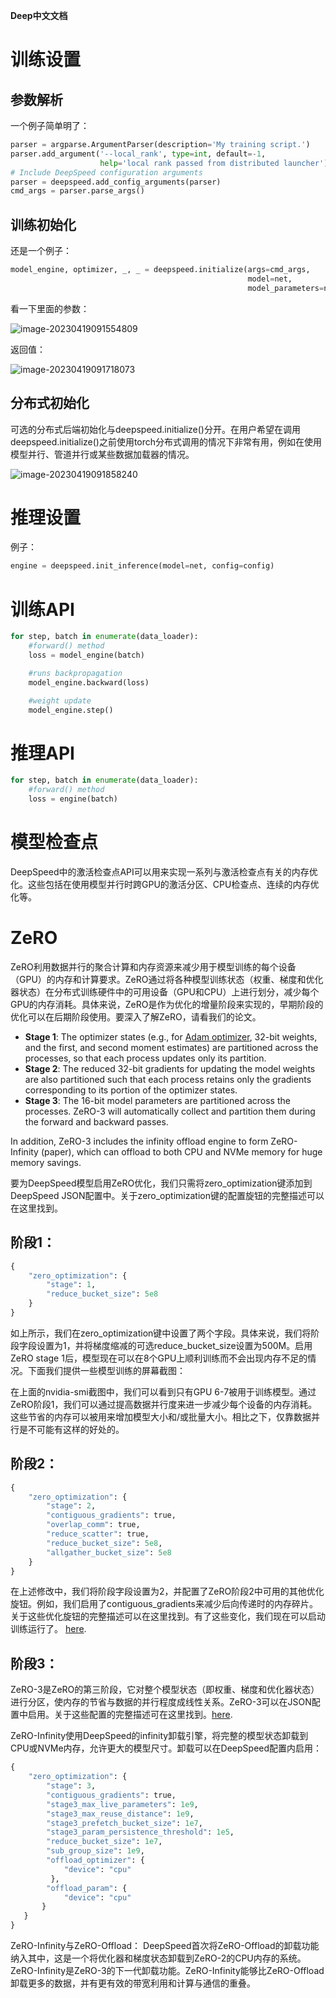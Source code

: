 **Deep中文文档**

# 训练设置

## 参数解析

一个例子简单明了：

```python
parser = argparse.ArgumentParser(description='My training script.')
parser.add_argument('--local_rank', type=int, default=-1,
                    help='local rank passed from distributed launcher')
# Include DeepSpeed configuration arguments
parser = deepspeed.add_config_arguments(parser)
cmd_args = parser.parse_args()
```

## 训练初始化

还是一个例子：

```python
model_engine, optimizer, _, _ = deepspeed.initialize(args=cmd_args,
                                                     model=net,
                                                     model_parameters=net.parameters())
```

看一下里面的参数：

![image-20230419091554809](9.deepspeed.assets\image-20230419091554809.png)

返回值：

![image-20230419091718073](9.deepspeed.assets\image-20230419091718073.png)

## 分布式初始化

可选的分布式后端初始化与deepspeed.initialize()分开。在用户希望在调用deepspeed.initialize()之前使用torch分布式调用的情况下非常有用，例如在使用模型并行、管道并行或某些数据加载器的情况。

![image-20230419091858240](9.deepspeed.assets\image-20230419091858240.png)

# 推理设置

例子：

```python
engine = deepspeed.init_inference(model=net, config=config)
```

# 训练API

```python
for step, batch in enumerate(data_loader):
    #forward() method
    loss = model_engine(batch)

    #runs backpropagation
    model_engine.backward(loss)

    #weight update
    model_engine.step()
```

# 推理API

```python
for step, batch in enumerate(data_loader):
    #forward() method
    loss = engine(batch)
```

# 模型检查点

DeepSpeed中的激活检查点API可以用来实现一系列与激活检查点有关的内存优化。这些包括在使用模型并行时跨GPU的激活分区、CPU检查点、连续的内存优化等。

# ZeRO

ZeRO利用数据并行的聚合计算和内存资源来减少用于模型训练的每个设备（GPU）的内存和计算要求。ZeRO通过将各种模型训练状态（权重、梯度和优化器状态）在分布式训练硬件中的可用设备（GPU和CPU）上进行划分，减少每个GPU的内存消耗。具体来说，ZeRO是作为优化的增量阶段来实现的，早期阶段的优化可以在后期阶段使用。要深入了解ZeRO，请看我们的论文。

- **Stage 1**: The optimizer states (e.g., for [Adam optimizer](https://arxiv.org/abs/1412.6980), 32-bit weights, and the first, and second moment estimates) are partitioned across the processes, so that each process updates only its partition.
- **Stage 2**: The reduced 32-bit gradients for updating the model weights are also partitioned such that each process retains only the gradients corresponding to its portion of the optimizer states.
- **Stage 3**: The 16-bit model parameters are partitioned across the processes. ZeRO-3 will automatically collect and partition them during the forward and backward passes.

In addition, ZeRO-3 includes the infinity offload engine to form ZeRO-Infinity (paper), which can offload to both CPU and NVMe memory for huge memory savings.

要为DeepSpeed模型启用ZeRO优化，我们只需将zero_optimization键添加到DeepSpeed JSON配置中。关于zero_optimization键的配置旋钮的完整描述可以在这里找到。

## 阶段1：

```python
{
    "zero_optimization": {
        "stage": 1,
        "reduce_bucket_size": 5e8
    }
}
```

如上所示，我们在zero_optimization键中设置了两个字段。具体来说，我们将阶段字段设置为1，并将梯度缩减的可选reduce_bucket_size设置为500M。启用ZeRO stage 1后，模型现在可以在8个GPU上顺利训练而不会出现内存不足的情况。下面我们提供一些模型训练的屏幕截图：

在上面的nvidia-smi截图中，我们可以看到只有GPU 6-7被用于训练模型。通过ZeRO阶段1，我们可以通过提高数据并行度来进一步减少每个设备的内存消耗。这些节省的内存可以被用来增加模型大小和/或批量大小。相比之下，仅靠数据并行是不可能有这样的好处的。

## 阶段2：

```python
{
    "zero_optimization": {
        "stage": 2,
        "contiguous_gradients": true,
        "overlap_comm": true,
        "reduce_scatter": true,
        "reduce_bucket_size": 5e8,
        "allgather_bucket_size": 5e8
    }
}
```

在上述修改中，我们将阶段字段设置为2，并配置了ZeRO阶段2中可用的其他优化旋钮。例如，我们启用了contiguous_gradients来减少后向传递时的内存碎片。关于这些优化旋钮的完整描述可以在这里找到。有了这些变化，我们现在可以启动训练运行了。 [here](https://www.deepspeed.ai/docs/config-json/#zero-optimizations-for-fp16-training).

## 阶段3：

ZeRO-3是ZeRO的第三阶段，它对整个模型状态（即权重、梯度和优化器状态）进行分区，使内存的节省与数据的并行程度成线性关系。ZeRO-3可以在JSON配置中启用。关于这些配置的完整描述可在这里找到。[here](https://www.deepspeed.ai/docs/config-json/#zero-optimizations-for-fp16-training).

ZeRO-Infinity使用DeepSpeed的infinity卸载引擎，将完整的模型状态卸载到CPU或NVMe内存，允许更大的模型尺寸。卸载可以在DeepSpeed配置内启用：

```python
{
    "zero_optimization": {
        "stage": 3,
        "contiguous_gradients": true,
        "stage3_max_live_parameters": 1e9,
        "stage3_max_reuse_distance": 1e9,
        "stage3_prefetch_bucket_size": 1e7,
        "stage3_param_persistence_threshold": 1e5,
        "reduce_bucket_size": 1e7,
        "sub_group_size": 1e9,
        "offload_optimizer": {
            "device": "cpu"
         },
        "offload_param": {
            "device": "cpu"
       }
   }
}
```

ZeRO-Infinity与ZeRO-Offload： DeepSpeed首次将ZeRO-Offload的卸载功能纳入其中，这是一个将优化器和梯度状态卸载到ZeRO-2的CPU内存的系统。ZeRO-Infinity是ZeRO-3的下一代卸载功能。ZeRO-Infinity能够比ZeRO-Offload卸载更多的数据，并有更有效的带宽利用和计算与通信的重叠。
